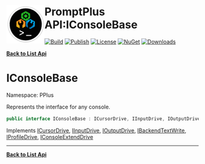 # <img align="left" width="100" height="100" src="../images/icon.png">PromptPlus API:IConsoleBase 

[![Build](https://github.com/FRACerqueira/PromptPlus/workflows/Build/badge.svg)](https://github.com/FRACerqueira/PromptPlus/actions/workflows/build.yml)
[![Publish](https://github.com/FRACerqueira/PromptPlus/actions/workflows/publish.yml/badge.svg)](https://github.com/FRACerqueira/PromptPlus/actions/workflows/publish.yml)
[![License](https://img.shields.io/github/license/FRACerqueira/PromptPlus)](https://github.com/FRACerqueira/PromptPlus/blob/master/LICENSE)
[![NuGet](https://img.shields.io/nuget/v/PromptPlus)](https://www.nuget.org/packages/PromptPlus/)
[![Downloads](https://img.shields.io/nuget/dt/PromptPlus)](https://www.nuget.org/packages/PromptPlus/)

[**Back to List Api**](./apis.md)

# IConsoleBase

Namespace: PPlus

Represents the interface for any console.

```csharp
public interface IConsoleBase : ICursorDrive, IInputDrive, IOutputDrive, IBackendTextWrite, IProfileDrive, IConsoleExtendDrive
```

Implements [ICursorDrive](./pplus.icursordrive.md), [IInputDrive](./pplus.iinputdrive.md), [IOutputDrive](./pplus.ioutputdrive.md), [IBackendTextWrite](./pplus.ibackendtextwrite.md), [IProfileDrive](./pplus.iprofiledrive.md), [IConsoleExtendDrive](./pplus.iconsoleextenddrive.md)


- - -
[**Back to List Api**](./apis.md)
